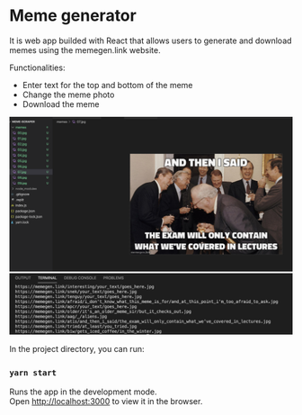 
# Meme generator

It is web app builded with React that allows users to generate and download memes using the memegen.link website.

Functionalities:

 * Enter text for the top and bottom of the meme
 * Change the meme photo
 * Download the meme

<img src="/screenshots/memes.png" width="600" />

<img src="/screenshots/first10images.png" width="600" />

In the project directory, you can run:

### `yarn start`

Runs the app in the development mode.<br />
Open [http://localhost:3000](http://localhost:3000) to view it in the browser.





